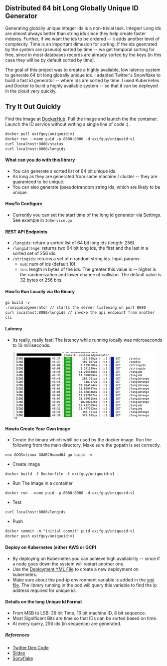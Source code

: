 ## Distributed 64 bit Long Globally Unique ID Generator
Generating globally unique integer ids is a non-trivial task. Integer/ Long ids are
 almost always better than string ids since they help create faster indexes.
Further, if we want the ids to be ordered -- it adds another level of complexity. 
Time is an important dimesion for sorting. If the ids geenrated by the system are (pseudo) sorted by time -- we get temporal sorting for free, 
since in most databases records are already sorted by the keys (in this case they will be by default sorted by time).

The goal of this project was to create a highly available, low latency system to generate 64 bit long globally unique ids.
I adapted Twitter's Snowflake to build a fast id generator -- where ids are sorted by time.
I used Kubernetes and Docker to build a highly available system -- so that it can be deployed in the cloud very quickly.
## Try It Out Quickly
Find the image at [DockerHub](https://hub.docker.com/r/exifguy/uniqueid/). Pull the image and launch the the container.
Launch the ID service without writing a single line of code :).
```
docker pull exifguy/uniqueid:v1
docker run --name puid -p 8080:8080 -d exifguy/uniqueid:v1
curl localhost:8080/status
curl localhost:8080/longids
```

#### What can you do with this library
* You can generate a sorted list of  64 bit unique ids.
* As long as they are generated from same machine / cluster -- they are guaranteed to be unique.
* You can also generate (pseudo)random string ids, which are likely to be unique.

#### HowTo Configure
* Currently you can set the start time of the long id generator via Settings. See example in `IdService.go`
#### REST API Endpoints
* `/longids`: return a sorted list of 64 bit long ids (length: 256)
* `/longidrange`: returns two 64 bit long ids, the first and the last in a sorted set of 256 ids.
* `/stringids`: returns a set of n random string ids. Input params:
  * `num`: num of ids (default 10).
  * `len`: length in bytes of the ids. The greater this value is -- higher is the randomization and lower chance of collision.
  The default value is 32 bytes or 256 bits.
#### HowTo Run Locally via Go Binary
```
go build -v
./uniqueidgenerator // starts the server listening on port 8080
curl localhost:8080/longids // invoke the api endpoint from another cli
```
#### Latency
* Its really, really fast! The latency while running locally was microseconds to 10 milliseconds.
<p align="center">
<img src="unique-id-time.png?raw=true" width="450"/>
</p>

#### Howto Create Your Own  Image
* Create the binary which whill be used by the docker image. Run the following from the main directory.
Make sure the gopath is set correctly.
```
env GOOS=linux GOARCH=amd64 go build -v
```
* Create image
```
docker build -f Dockerfile -t exifguy/uniqueid:v1 .
```
* Run The image in a container
```
docker run --name puid -p 8080:8080 -d exifguy/uniqueid:v1
```
* Test
```
curl localhost:8080/longids
```
* Push
```
docker commit -m "initial commit" puid exifguy/uniqueid:v1
docker push exifguy/uniqueid:v1
```
#### Deploy on Kubernetes (either AWS or GCP)
* By deploying on  Kubernetes you can achieve high availability -- since if a node
goes down the system will restart another one.
* Use the  [Deployment YML File](./unique-id-deployment.yaml) to create a new deployment on kubernetes.
* Make sure about the pod-ip environment variable is added in the [yml file](./unique-id-deployment.yaml). 
The library running in the pod will query this variable to find the ip address required for unique id.
#### Details on the long Unique Id Format
* From MSB to LSB: 39 bit Time, 16 bit machine ID, 8 bit sequence.
* Most Significant Bits are time so that IDs can be sorted based on time.
* At every query, 256 ids (in sequence) are generated.
##### References
* [Twitter Dep Code](https://github.com/twitter/snowflake)
* [Slides](https://www.slideshare.net/davegardnerisme/unique-id-generation-in-distributed-systems)
* [Sonyflake](https://github.com/sony/sonyflake)